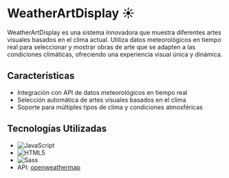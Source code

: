# WeatherArtDisplay ☀️
WeatherArtDisplay es una sistema innovadora que muestra diferentes artes visuales basados en el clima actual. Utiliza datos meteorológicos en tiempo real para seleccionar y mostrar obras de arte que se adapten a las condiciones climáticas, ofreciendo una experiencia visual única y dinámica.

## Características
- Integración con API de datos meteorológicos en tiempo real
- Selección automática de artes visuales basados en el clima
- Soporte para múltiples tipos de clima y condiciones atmosféricas

## Tecnologías Utilizadas
- ![JavaScript](https://img.shields.io/badge/JavaScript-F7DF1E?style=for-the-badge&logo=javascript&logoColor=black)
- ![HTML5](https://img.shields.io/badge/HTML5-E34F26?style=for-the-badge&logo=html5&logoColor=white)
- ![Sass](https://img.shields.io/badge/Sass-CC6699?style=for-the-badge&logo=sass&logoColor=white)
- API: [openweathermap ](https://openweathermap.org/)
